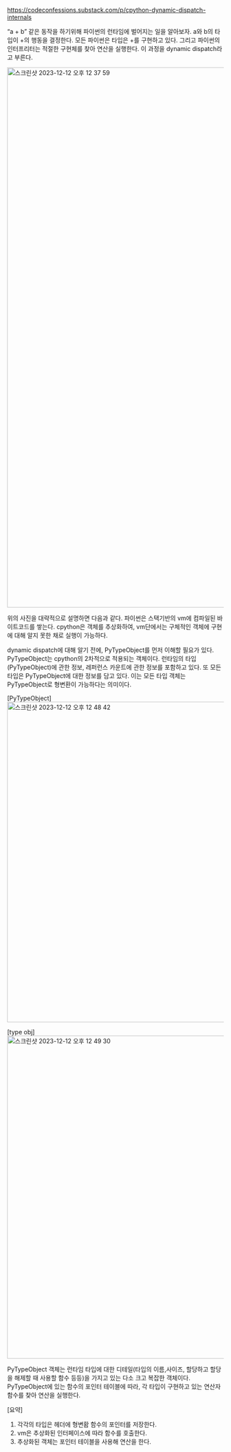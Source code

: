 https://codeconfessions.substack.com/p/cpython-dynamic-dispatch-internals

“a + b” 같은 동작을 하기위해 파이썬의 런타임에 벌어지는 일을 알아보자.
a와 b의 타입이 +의 행동을 결정한다.
모든 파이썬은 타입은 +를 구현하고 있다. 그리고 파이썬의 인터프리터는 적절한 구현체를 찾아 연산을 실행한다.
이 과정을 dynamic dispatch라고 부른다.

<img width="1254" alt="스크린샷 2023-12-12 오후 12 37 59" src="https://github.com/bosungpark/paper-markdown-document/assets/81157873/68be75c2-b85d-4d5f-93c1-9d3076df3a30">

위의 사진을 대략적으로 설명하면 다음과 같다.
파이썬은 스택기반의 vm에 컴파일된 바이트코드를 쌓는다.
cpython은 객체를 추상화하여, vm단에서는 구체적인 객체에 구현에 대해 알지 못한 채로 실행이 가능하다.

dynamic dispatch에 대해 알기 전에, PyTypeObject를 먼저 이해할 필요가 있다.
PyTypeObject는 cpython의 2차적으로 적용되는 객체이다.
런타임의 타입(PyTypeObject)에 관한 정보, 레퍼런스 카운트에 관한 정보를 포함하고 있다.
또 모든 타입은 PyTypeObject에 대한 정보를 담고 있다.
이는 모든 타입 객체는 PyTypeObject로 형변환이 가능하다는 의미이다.

[PyTypeObject]
<img width="744" alt="스크린샷 2023-12-12 오후 12 48 42" src="https://github.com/bosungpark/paper-markdown-document/assets/81157873/3f8e2aec-4070-4167-9f1b-b8359b69c2bd">

[type obj]
<img width="750" alt="스크린샷 2023-12-12 오후 12 49 30" src="https://github.com/bosungpark/paper-markdown-document/assets/81157873/65d55ff6-a5a5-496c-8a52-1e557955f392">

PyTypeObject 객체는 런타임 타입에 대한 디테일(타입의 이름,사이즈, 할당하고 할당을 해제할 때 사용할 함수 등등)을 가지고 있는 다소 크고 복잡한 객체이다.
PyTypeObject에 있는 함수의 포인터 테이블에 따라, 각 타입이 구현하고 있는 연산자 함수를 찾아 연산을 실행한다.

[요약]
1. 각각의 타입은 헤더에 형변홤 함수의 포인터를 저장한다.
2. vm은 추상화된 인터페이스에 따라 함수를 호출한다.
3. 추상화된 객체는 포인터 테이블을 사용해 연산을 한다.
